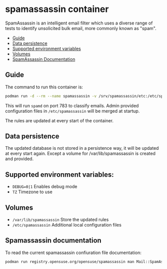 # spamassassin container

SpamAssassin is an intelligent email filter which uses a diverse range
of tests to identify unsolicited bulk email, more commonly known as "spam".

- [Guide](#guide)
- [Data persistence](#data-persistence)
- [Supported environment variables](#supported-environment-variables)
- [Volumes](#volumes)
- [SpamAssassin Documentation](#spamassassin-documentation)

## Guide

The command to run this container is:

```sh
podman run -d --rm --name spamassassin -v /srv/spamassassin/etc:/etc/spamassassin -p 783:783 registry.opensuse.org/opensuse/spamassassin
```

This will run `spamd` on port 783 to classify emails. Admin provided
configuration files in `/etc/spamassassin` will be merged at startup.

The rules are updated at every start of the container.

## Data persistence

The updated database is not stored in a persistence way, it will be
updated at every start again. Except a volume for /var/lib/spamassassin
is created and provided.

## Supported environment variables:
- `DEBUG=0|1`		Enables debug mode
- `TZ`			Timezone to use

## Volumes
- `/var/lib/spamassassin`	Store the updated rules
- `/etc/spamassassin`		Additional local configuration files

## Spamassassin documentation

To read the current spamassassin confiuration file documentation:

```sh
podman run registry.opensuse.org/opensuse/spamassassin man Mail::SpamAssassin::Conf
```
